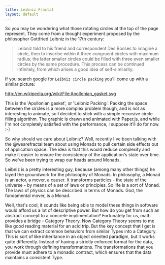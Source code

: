 ```yaml
---
title: Leibniz Fractal
layout: default
---
```


So you may be wondering what those rotating circles at the top of the page represent.  They come from a thought experiment proposed by the philosopher Gottfried Leibniz in the 17th century:

> Leibniz told to his friend and correspondent Des Bosses to imagine a circle, then to inscribe within it three congruent circles with maximum radius; the latter smaller circles could be filled with three even smaller circles by the same procedure. This process can be continued infinitely, from which arises a good idea of self-similarity.

If you search google for `Leibniz circle packing` you'll come up with a similar picture:

http://en.wikipedia.org/wiki/File:Apollonian_gasket.svg

This is the 'Apollonian gasket', or 'Leibniz Packing'. Packing the space between the circles is a more complex problem though, and is not as interesting to animate, so I decided to stick with a simple recursive circle filling algorithm.  The graphic is drawn and animated with Paper.js, and while I'm not completely satisfied with the performance, I suppose it'll do for now.  :-)

So why should we care about Leibniz?  Well, recently I've been talking with the @wearefractal team about using Monads to pull certain side effects out of application space.  The idea is that this would reduce complexity and make it easier to ensure the consistency of the application's state over time.  So we've been trying to wrap our heads around Monads.

Leibniz is a pretty interesting guy, because (among many other things) he layed the groundwork for the philosophy of Monads.  In philosophy, a Monad is an actor, a mover, a causer.  It transforms particles - the state of the universe - by means of a set of laws or principles.  So life is a sort of Monad.  The laws of physics can be described in terms of Monads.  God, the fundamental mover, is a Monad.

Well, that's cool, it sounds like being able to model these things in software would afford us a lot of descriptive power.  But how do you get from such an abstract concept to a concrete implimentation?  Fortunately for us, math provides a bridge - Category Theory.  Now Category Theory seems to me like good reading material for an acid trip.  But the key concept that I get is that we can extract common behaviors from similar Types into a Category.  This is sort of like inheritance in an object oriented paradigm, but it works quite differently.  Instead of having a strictly enforced format for the data, you work through defining transformations.  The transformations that you provide must adhere to a monadic contract, which ensures that the data maintains a consistent Type.
